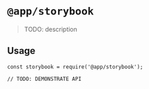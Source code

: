 # `@app/storybook`

> TODO: description

## Usage

```
const storybook = require('@app/storybook');

// TODO: DEMONSTRATE API
```
